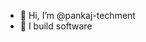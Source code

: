 - 👋 Hi, I’m @pankaj-techment
- 👀 I build software

<!---
pankaj-techment/pankaj-techment is a ✨ special ✨ repository because its `README.md` (this file) appears on your GitHub profile.
You can click the Preview link to take a look at your changes.
--->

